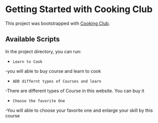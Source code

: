 # Getting Started with Cooking Club

This project was bootstrapped with [Cooking Club](https://sharp-swanson-e791a4.netlify.app/).

## Available Scripts

In the project directory, you can run:



* `Learn to Cook`

-you will able to buy course and learn to cook

* `ADD differnt types of Courses and learn`

-There are different types of Course in this website. You can buy it

* `Choose the favorite One`

-You will able to choose your favorite one and enlarge your skill by this course
